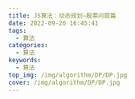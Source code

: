 ```yaml
---
title: JS算法：动态规划—股票问题篇
date: 2022-09-26 16:45:41
tags:
  - 算法
categories:
  - 算法
keywords:
  - 算法
top_img: /img/algorithm/DP/DP.jpg
cover: /img/algorithm/DP/DP.jpg
---
```

